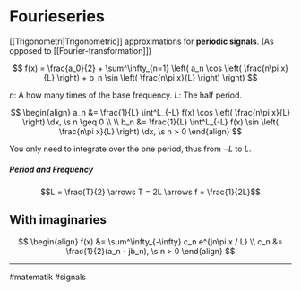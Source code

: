 # Fourieseries

[[Trigonometri|Trigonometric]] approximations for **periodic signals**. (As opposed to [[Fourier-transformation]])

$$
f(x) = \frac{a_0}{2} + \sum^\infty_{n=1} \left( a_n \cos \left( \frac{n\pi x}{L} \right) + b_n \sin \left( \frac{n\pi x}{L} \right) \right) 
$$


$n$: A how many times of the base frequency.
$L$: The half period.

$$
\begin{align}
a_n &= \frac{1}{L} \int^L_{-L} f(x) \cos \left( \frac{n\pi x}{L} \right) \dx, \s n \geq 0 \\ \\
b_n &= \frac{1}{L} \int^L_{-L} f(x) \sin \left( \frac{n\pi x}{L} \right) \dx, \s n > 0
\end{align}
$$

You only need to integrate over the one period, thus from $-L$ to $L$.

##### Period and Frequency
$$L = \frac{T}{2} \arrows T = 2L \arrows f = \frac{1}{2L}$$

## With imaginaries
$$
\begin{align}
f(x) &= \sum^\infty_{-\infty} c_n e^{jn\pi x / L} \\
c_n &= \frac{1}{2}(a_n - jb_n), \s n > 0
\end{align}
$$


---
#matematik #signals 
